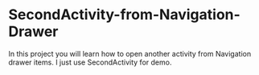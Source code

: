# SecondActivity-from-Navigation-Drawer
In this project you will learn how to open another activity from Navigation drawer items.  I just use SecondActivity for demo.
